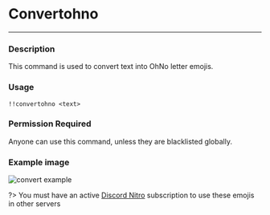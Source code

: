 # Convertohno
---
### Description
This command is used to convert text into OhNo letter emojis.
### Usage
```
!!convertohno <text>
```
### Permission Required
Anyone can use this command, unless they are blacklisted globally.

### Example image
![convert example](../images/convertohno.PNG)

?> You must have an active [Discord Nitro](https://discord.com/nitro) subscription to use these emojis in other servers

